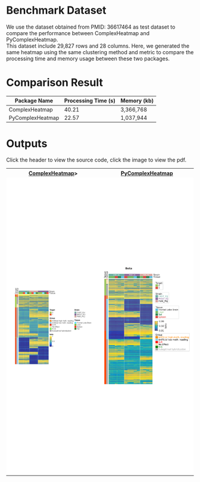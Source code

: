 # Benchmark Dataset
We use the dataset obtained from PMID: 36617464 as test dataset to compare the performance between ComplexHeatmap and PyComplexHeatmap.
<br>
This dataset include 29,827 rows and 28 columns. Here, we generated the same heatmap using the same clustering method and metric to compare the processing time and memory usage between these two packages.

# Comparison Result
| Package Name     | Processing Time (s) | Memory (kb) |
| ---------------- | ------------------- | ----------- |
| ComplexHeatmap   | 40.21               | 3,366,768   |
| PyComplexHeatmap | 22.57               | 1,037,944   |

# Outputs
Click the header to view the source code, click the image to view the pdf.
<table>
    <tr>
        <th><a href="heatmap.R">ComplexHeatmap</a>></th>
        <th><a href="heatmap.py">PyComplexHeatmap</a></th>
    </tr>
    <tr style="height: 800px">
        <td style="width:33%; background-color:white;text-align:center; vertical-align:middle">
            <a href="ComplexHeatmap.pdf">
                <img src="ComplexHeatmap.png" title="ComplexHeatmap" align="center" width="375px">
            </a>
        </td>
        <td style="width:33%; background-color:white;text-align:center; vertical-align:middle">
            <a href="PyComplexHeatmap.pdf">
                <img src="PyComplexHeatmap.png" title="PyComplexHeatmap" align="center" width="375px">
            </a>
        </td>
    </tr>
</table>